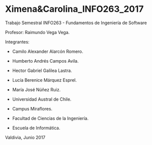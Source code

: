 # Ximena&Carolina_INFO263_2017

Trabajo Semestral INFO263 - Fundamentos de Ingeniería de Software
 
Profesor:
Raimundo Vega Vega.
 
Integrantes:
  - Camilo Alexander Alarcón Romero.
  - Humberto Andrés Campos Avila.
  - Hector Gabriel Galilea Lastra.
  - Lucía Berenice Márquez Esprel.
  - María José Núñez Ruiz.
 
 
- Universidad Austral de Chile.
- Campus Miraflores.
- Facultad de Ciencias de la Ingeniería.
- Escuela de Informática.
 
Valdivia, Junio 2017

  
